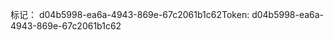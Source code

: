<span data-ttu-id="1a2f6-101">标记： d04b5998-ea6a-4943-869e-67c2061b1c62</span><span class="sxs-lookup"><span data-stu-id="1a2f6-101">Token: d04b5998-ea6a-4943-869e-67c2061b1c62</span></span>